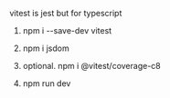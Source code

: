 vitest is jest but for typescript
1. npm i --save-dev vitest
2. npm i jsdom
3. optional. npm i @vitest/coverage-c8

1. npm run dev